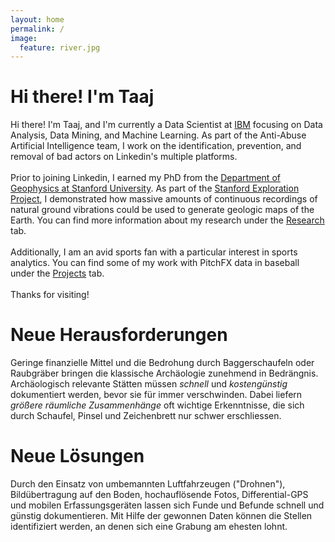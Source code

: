 ```yaml
---
layout: home
permalink: /
image:
  feature: river.jpg
---
```



# Hi there! I'm Taaj
<body>
<p>
Hi there! I'm Taaj, and I'm currently a Data Scientist at <a href="https://www.ibm.com/us-en/?ar=1/">IBM</a> focusing on Data Analysis, Data Mining, and Machine Learning. As part of the Anti-Abuse Artificial Intelligence team, I work on the identification, prevention, and removal of bad actors on Linkedin's multiple platforms.
<br>
<br>
Prior to joining Linkedin, I earned my PhD from the <a href="https://pangea.stanford.edu/geophysics">Department of Geophysics at Stanford University</a>. As part of the <a href="http://sepwww.stanford.edu/doku.php">Stanford Exploration Project</a>, I demonstrated how massive amounts of continuous recordings of natural ground vibrations could be used to generate geologic maps of the Earth. You can find more information about my research under the <a href="https://jasonpchang.github.io/research/">Research</a> tab.
<br>
<br>
Additionally, I am an avid sports fan with a particular interest in sports analytics. You can find some of my work with PitchFX data in baseball under the <a href="https://jasonpchang.github.io/projects/">Projects</a> tab.
<br>
<br>
Thanks for visiting!
</p>
</body>

# Neue Herausforderungen
Geringe finanzielle Mittel und die Bedrohung durch Baggerschaufeln oder Raubgräber bringen die klassische Archäologie zunehmend in Bedrängnis. Archäologisch relevante Stätten müssen *schnell* und *kostengünstig* dokumentiert werden, bevor sie für immer verschwinden. Dabei liefern *größere räumliche Zusammenhänge* oft wichtige Erkenntnisse, die sich durch Schaufel, Pinsel und Zeichenbrett nur schwer erschliessen.

# Neue Lösungen
Durch den Einsatz von umbemannten Luftfahrzeugen ("Drohnen"), Bildübertragung auf den Boden, hochauflösende Fotos, Differential-GPS und mobilen Erfassungsgeräten lassen sich Funde und Befunde schnell und günstig dokumentieren. Mit Hilfe der gewonnen Daten können die Stellen identifiziert werden, an denen sich eine Grabung am ehesten lohnt.
